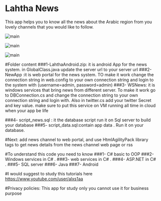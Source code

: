 # Lahtha News
This app helps you to know all the news about the Arabic region from you lovely channels that you would like to follow.


![main](http://attach.alruabye.net/lahtha/Screenshot_2016-08-22-15-00-20.png)


![main](http://attach.alruabye.net/lahtha/Screenshot_2016-08-22-15-00-28.png)

![main](http://attach.alruabye.net/lahtha/Screenshot_2016-08-22-15-01-14.png)

#Folder content
###1-LahthaAndroid.zip: it is android App for the news system. in GlobalClass.java update the server url to your server url
###2-NewApp :it is web portal for the news system. TO make it work change the connection string in web.config to your own connection string and login  to the system with (username=admin, password=admin) 
###3- WSNews: it is windows services that bring news from different server. To make it work go to DBConnection.cs and change the connection string to your own connection string and login with. Also in twitter.cs add your twitter Secret and key value. make sure to put this service on VM running all time in cloud when your app be life

###4- script_news.sql : it the database script run it on Sql server to build your database
###5- script_data.sql:contain app data . Run it on your database.

#Next:
add news channel to web portal, and use HtmlAgilityPack library tags to get news details from the news channel web page  or rss


#To understand  this code you need to know
###1- C# basic to OOP
###2- Windows services in C# .
###3-  web services in C# .
###4- ASP.NET in C# .
###5- SQL server
###6- Java
###7- Android

#I would suggest to study this tutorials  here
https://www.youtube.com/user/alxs1aa

#Privacy policies: This app for study only you cannot use it for business purpose

